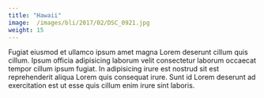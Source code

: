 ```yaml
---
title: "Hawaii"
image:  /images/bli/2017/02/DSC_0921.jpg
weight: 15
---
```

Fugiat eiusmod et ullamco ipsum amet magna Lorem deserunt cillum quis cillum. Ipsum officia adipisicing laborum velit consectetur laborum occaecat tempor cillum ipsum fugiat. In adipisicing irure est nostrud sit est reprehenderit aliqua Lorem quis consequat irure. Sunt id Lorem deserunt ad exercitation est ut esse quis cillum enim irure sint laboris.